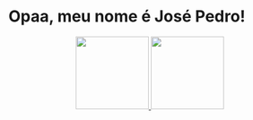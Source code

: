 <h1>Opaa, meu nome é José Pedro!</h1>

<div align="center">
  <a href="https://github.com/josepch1">
  <img height="130em" src="https://github-readme-stats.vercel.app/api?username=josepch1&show_icons=true&theme=dracula&include_all_commits=true&count_private=true"/>
  <img height="130em" src="https://github-readme-stats.vercel.app/api/top-langs/?username=josepch1&layout=compact&langs_count=7&theme=dracula"/>
</div>
